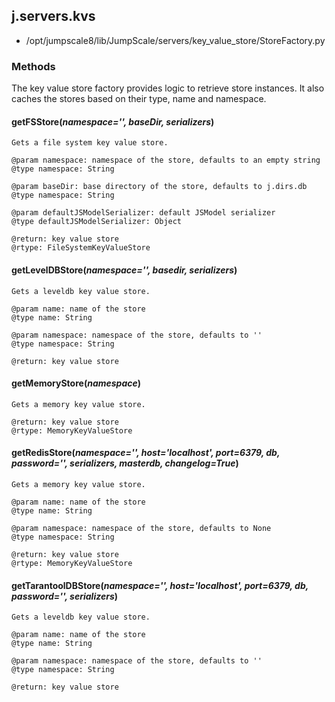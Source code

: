 <!-- toc -->
## j.servers.kvs

- /opt/jumpscale8/lib/JumpScale/servers/key_value_store/StoreFactory.py

### Methods

The key value store factory provides logic to retrieve store instances. It
also caches the stores based on their type, name and namespace.

#### getFSStore(*namespace='', baseDir, serializers*) 

```
Gets a file system key value store.

@param namespace: namespace of the store, defaults to an empty string
@type namespace: String

@param baseDir: base directory of the store, defaults to j.dirs.db
@type namespace: String

@param defaultJSModelSerializer: default JSModel serializer
@type defaultJSModelSerializer: Object

@return: key value store
@rtype: FileSystemKeyValueStore

```

#### getLevelDBStore(*namespace='', basedir, serializers*) 

```
Gets a leveldb key value store.

@param name: name of the store
@type name: String

@param namespace: namespace of the store, defaults to ''
@type namespace: String

@return: key value store

```

#### getMemoryStore(*namespace*) 

```
Gets a memory key value store.

@return: key value store
@rtype: MemoryKeyValueStore

```

#### getRedisStore(*namespace='', host='localhost', port=6379, db, password='', serializers, masterdb, changelog=True*) 

```
Gets a memory key value store.

@param name: name of the store
@type name: String

@param namespace: namespace of the store, defaults to None
@type namespace: String

@return: key value store
@rtype: MemoryKeyValueStore

```

#### getTarantoolDBStore(*namespace='', host='localhost', port=6379, db, password='', serializers*) 

```
Gets a leveldb key value store.

@param name: name of the store
@type name: String

@param namespace: namespace of the store, defaults to ''
@type namespace: String

@return: key value store

```

